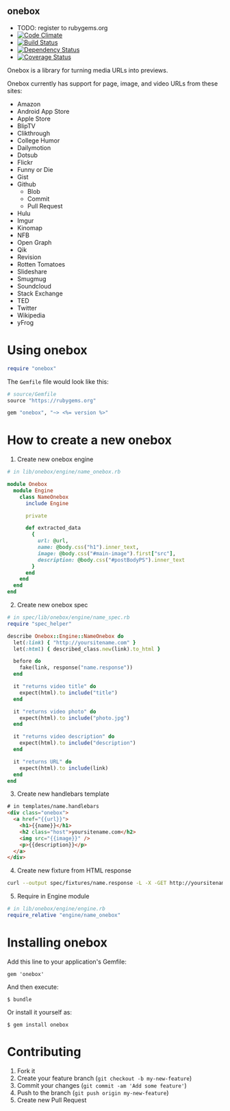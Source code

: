 onebox
----------

  - TODO: register to rubygems.org
  - [![Code Climate](https://codeclimate.com/github/dysania/onebox.png)](https://codeclimate.com/github/dysania/onebox)
  - [![Build Status](https://travis-ci.org/dysania/onebox.png)](https://travis-ci.org/dysania/onebox)
  - [![Dependency Status](https://gemnasium.com/dysania/onebox.png)](https://gemnasium.com/dysania/onebox)
  - [![Coverage Status](https://coveralls.io/repos/dysania/onebox/badge.png)](https://coveralls.io/r/dysania/onebox)


Onebox is a library for turning media URLs into previews.

Onebox currently has support for page, image, and video URLs from these sites:
- Amazon
- Android App Store
- Apple Store
- BlipTV
- Clikthrough
- College Humor
- Dailymotion
- Dotsub
- Flickr
- Funny or Die
- Gist
- Github
    - Blob
    - Commit
    - Pull Request
- Hulu
- Imgur
- Kinomap
- NFB
- Open Graph
- Qik
- Revision
- Rotten Tomatoes
- Slideshare
- Smugmug
- Soundcloud
- Stack Exchange
- TED
- Twitter
- Wikipedia
- yFrog


Using onebox
===============

``` ruby
require "onebox"
```

The `Gemfile` file would look like this:

``` ruby
# source/Gemfile
source "https://rubygems.org"

gem "onebox", "~> <%= version %>"
```

How to create a new onebox
===========================

1. Create new onebox engine

``` ruby
# in lib/onebox/engine/name_onebox.rb

module Onebox
  module Engine
    class NameOnebox
      include Engine

      private

      def extracted_data
        {
          url: @url,
          name: @body.css("h1").inner_text,
          image: @body.css("#main-image").first["src"],
          description: @body.css("#postBodyPS").inner_text
        }
      end
    end
  end
end
```

2. Create new onebox spec

``` ruby
# in spec/lib/onebox/engine/name_spec.rb
require "spec_helper"

describe Onebox::Engine::NameOnebox do
  let(:link) { "http://yoursitename.com" }
  let(:html) { described_class.new(link).to_html }

  before do
    fake(link, response("name.response"))
  end

  it "returns video title" do
    expect(html).to include("title")
  end

  it "returns video photo" do
    expect(html).to include("photo.jpg")
  end

  it "returns video description" do
    expect(html).to include("description")
  end

  it "returns URL" do
    expect(html).to include(link)
  end
end
```

3. Create new handlebars template

``` html
# in templates/name.handlebars
<div class="onebox">
  <a href="{{url}}">
    <h1>{{name}}</h1>
    <h2 class="host">yoursitename.com</h2>
    <img src="{{image}}" />
    <p>{{description}}</p>
  </a>
</div>
```

4. Create new fixture from HTML response

``` bash
curl --output spec/fixtures/name.response -L -X -GET http://yoursitename.com
```

5. Require in Engine module

``` ruby
# in lib/onebox/engine/engine.rb
require_relative "engine/name_onebox"
```


Installing onebox
==================

Add this line to your application's Gemfile:

    gem 'onebox'

And then execute:

    $ bundle

Or install it yourself as:

    $ gem install onebox


Contributing
============

  1. Fork it
  2. Create your feature branch (`git checkout -b my-new-feature`)
  3. Commit your changes (`git commit -am 'Add some feature'`)
  4. Push to the branch (`git push origin my-new-feature`)
  5. Create new Pull Request
